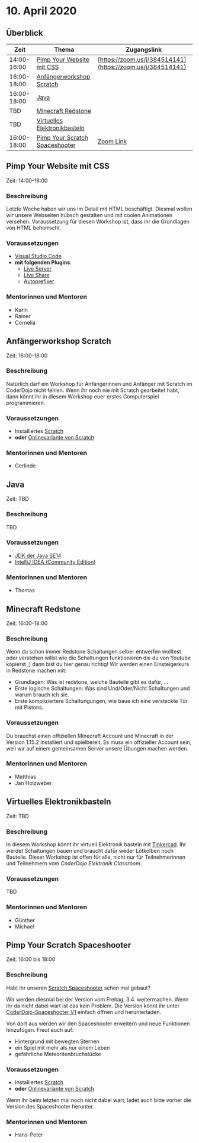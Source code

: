 # 10. April 2020

## Überblick

| Zeit        | Thema                                                             | Zugangslink                                                |
|-------------|-------------------------------------------------------------------|------------------------------------------------------------|
| 14:00-16:00 | [Pimp Your Website mit CSS](#pimp-your-website-mit-css)           | [https://zoom.us/j/384514141](https://zoom.us/j/384514141) |
| 16:00-18:00 | [Anfängerworkshop Scratch](#anfängerworkshop-scratch)             |                                                            |
| 16:00-18:00 | [Java](#java)                                                     |                                                            |
| TBD         | [Minecraft Redstone](#minecraft-redstone)                         |                                                            |
| TBD         | [Virtuelles Elektronikbasteln](#virtuelles-elektronikbasteln)     |                                                            |
| 16:00-18:00 | [Pimp Your Scratch Spaceshooter](#pimp-your-scratch-spaceshooter) | [Zoom Link](https://dynatrace.zoom.us/j/839746804)         |

## Pimp Your Website mit CSS

Zeit: 14:00-16:00

### Beschreibung

Letzte Woche haben wir uns im Detail mit HTML beschäftigt. Diesmal wollen wir unsere Webseiten hübsch gestalten und mit coolen Animationen versehen. Voraussetzung für diesen Workshop ist, dass ihr die Grundlagen von HTML beherrscht.

### Voraussetzungen

* [Visual Studio Code](https://code.visualstudio.com/)
* **mit folgenden Plugins**:
  * [Live Server](https://marketplace.visualstudio.com/items?itemName=ritwickdey.LiveServer)
  * [Live Share](https://marketplace.visualstudio.com/items?itemName=MS-vsliveshare.vsliveshare)
  * [Autoprefixer](https://marketplace.visualstudio.com/items?itemName=mrmlnc.vscode-autoprefixer)

### Mentorinnen und Mentoren

* Karin
* Rainer
* Cornelia


## Anfängerworkshop Scratch

Zeit: 16:00-18:00

### Beschreibung

Natürlich darf ein Workshop für Anfängerinnen und Anfänger mit Scratch im CoderDojo nicht fehlen. Wenn ihr noch nie mit Scratch gearbeitet habt, dann könnt ihr in diesem Workshop euer erstes Computerspiel programmieren.

### Voraussetzungen

* Installiertes [Scratch](https://scratch.mit.edu/download)
* **oder** [Onlinevariante von Scratch](https://scratch.mit.edu/)

### Mentorinnen und Mentoren

* Gerlinde


## Java

Zeit: TBD

### Beschreibung

TBD

### Voraussetzungen

* [JDK der Java SE14](https://www.oracle.com/java/technologies/javase-downloads.html)
* [IntelliJ IDEA (Community Edition)](https://www.jetbrains.com/de-de/idea/download/#section=windows)

### Mentorinnen und Mentoren

* Thomas


## Minecraft Redstone

Zeit: 16:00-18:00

### Beschreibung

Wenn du schon immer Redstone Schaltungen selber entwerfen wolltest oder verstehen willst wie die Schaltungen funktionieren die du von Youtube kopierst ;) dann bist du hier genau richtig! Wir werden einen Einsteigerkurs in Redstone machen mit:
- Grundlagen: Was ist redstone, welche Bauteile gibt es dafür, ...
- Erste logische Schaltungen: Was sind Und/Oder/Nicht Schaltungen und warum brauch ich sie.
- Erste kompliziertere Schaltungungen, wie baue ich eine versteckte Tür mit Pistons.

### Voraussetzungen

Du brauchst einen offiziellen Minecraft Account und Minecraft in der Version 1.15.2 installiert und spielbereit. Es muss ein offizieller Account sein, weil wir auf einem gemeinsamen Server unsere Übungen machen werden.

### Mentorinnen und Mentoren

* Matthias
* Jan Holzweber

## Virtuelles Elektronikbasteln

Zeit: TBD

### Beschreibung

In diesem Workshop könnt ihr virtuell Elektronik basteln mit [Tinkercad](https://www.tinkercad.com/). Ihr werdet Schaltungen bauen und braucht dafür weder Lötkolben noch Bauteile. Dieser Workshop ist offen für alle, nicht nur für Teilnehmerinnen und Teilnehmern vom *CoderDojo Elektronik Classroom*.

### Voraussetzungen

TBD

### Mentorinnen und Mentoren

* Günther
* Michael


## Pimp Your Scratch Spaceshooter

Zeit: 16:00 bis 18:00

### Beschreibung

Habt ihr unseren [Scratch Spaceshooter](https://linz.coderdojo.net/trainingsanleitungen/scratch/scratch-space-shooter-v3.html) schon mal gebaut? 

Wir werden diesmal bei der Version vom Freitag, 3.4. weitermachen.
Wenn ihr da nicht dabei wart ist das kein Problem. Die Version könnt ihr unter [CoderDojo-Spaceshooter V1](https://scratch.mit.edu/projects/382856553) einfach öffnen und herunterladen.

Von dort aus werden wir den Spaceshooter erweitern und neue Funktionen hinzufügen. Freut euch auf:
* Hintergrund mit bewegten Sternen
* ein Spiel mit mehr als nur einem Leben
* gefährliche Meteoritenbruchstücke

### Voraussetzungen

* Installiertes [Scratch](https://scratch.mit.edu/download)
* **oder** [Onlinevariante von Scratch](https://scratch.mit.edu/)

Wenn ihr beim letzten mal noch nicht dabei wart, ladet auch bitte vorher die Version des Spaceshooter herunter.


### Mentorinnen und Mentoren

* Hans-Peter
